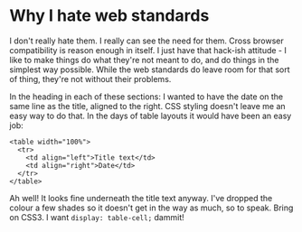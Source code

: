 # Why I hate web standards

I don't really hate them. I really can see the need for them. Cross browser compatibility is reason enough in itself. I just have that hack-ish attitude - I like to make things do what they're not meant to do, and do things in the simplest way possible. While the web standards do leave room for that sort of thing, they're not without their problems.

In the heading in each of these sections: I wanted to have the date on the same line as the title, aligned to the right. CSS styling doesn't leave me an easy way to do that. In the days of table layouts it would have been an easy job:
      

    <table width="100%">
      <tr>
        <td align="left">Title text</td>
        <td align="right">Date</td>
      </tr>
    </table>


Ah well! It looks fine underneath the title text anyway. I've dropped the colour a few shades so it doesn't get in the way as much, so to speak. Bring on CSS3. I want `display: table-cell;` dammit!
